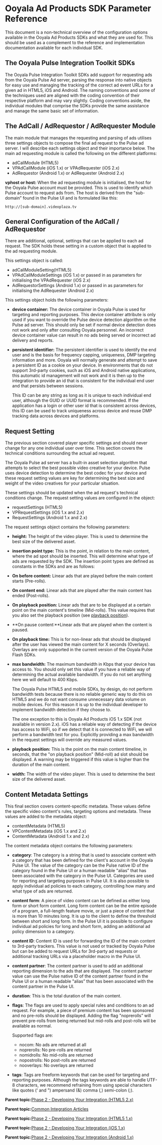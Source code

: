 # Ooyala Ad Products SDK Parameter Reference

This document is a non-technical overview of the configuration options available in the Ooyala Ad Products SDKs and what they are used for. This should be used as a complement to the reference and implementation documentation available for each individual SDK.

## The Ooyala Pulse Integration Toolkit SDKs

The Ooyala Pulse Integration Toolkit SDKs add support for requesting ads from the Ooyala Pulse Ad server, parsing the response into native objects for easy use and managing the tracking of the correct ad event URLs for a given ad in HTML5, iOS and Android. The naming conventions and some of the techniques used are aligned with the coding convention of their respective platform and may vary slightly. Coding conventions aside, the individual modules that comprise the SDKs provide the same assistance and manage the same basic set of information.

## The AdCall / AdRequestor / AdRequester Module

The main module that manages the requesting and parsing of ads utilises three settings objects to compose the final ad request to the Pulse ad server. I will describe each settings object and their importance below. The main ad requesting module is called the following on the different platforms:

-   adCallModule \(HTML5\)
-   VPAdCallModule \(iOS 1.x\) or VPAdRequester \(iOS 2.x\)
-   AdRequestor \(Android 1.x\) or AdRequester \(Android 2.x\)

**vphost or host:** When the ad requesting module is initialised, the host for the Ooyala Pulse account must be provided. This is used to identify which Pulse account to request ads from. The host is derived from the "sub-domain” found in the Pulse UI and is formulated like this:

```
http://[sub-domain].videoplaza.tv
```

## General Configuration of the AdCall / AdRequestor

There are additional, optional, settings that can be applied to each ad request. The SDK holds these setting in a custom object that is applied to the ad requesting module.

This settings object is called:

-   adCallModuleSetting\(HTML5\)
-   VPAdCallModuleSettings \(iOS 1.x\) or passed in as parameters for initialising the VPAdRequester \(iOS 2.x\)
-   AdRequestorSettings \(Android 1.x\) or passed in as parameters for initialising the AdRequester \(Android 2.x\)

This settings object holds the following parameters:

-   **device container:** The device container in Ooyala Pulse is used for targeting and reporting purposes. This device container attribute is only used if you want to override the Pulse device detection algorithm on the Pulse ad server. This should only be set if normal device detection does not work and only after consulting Ooyala personnel. An incorrect device container value can result in no ads being served or incorrect ad delivery and reports.

-   **persistent identifier:** The persistent identifier is used to identify the end user and is the basis for frequency capping, uniqueness, DMP targeting information and more. Ooyala will normally generate and attempt to save a persistent ID as a cookie on your device. In environments that do not support 3rd-party cookies, such as iOS and Android native applications, this automatic id management will not work and it is then up to the integration to provide an id that is consistent for the individual end user and that persists between sessions.

    This ID can be any string as long as it is unique to each individual end user, although the GUID or UUID format is recommended. If the application has a login or other user id that is consistent across devices, this ID can be used to track uniqueness across device and reuse DMP tracking data across devices and platforms.


## Request Setting

The previous section covered player specific settings and should never change for any one individual user over time. This section covers the technical conditions surrounding the actual ad request.

The Ooyala Pulse ad server has a built-in asset selection algorithm that attempts to select the best possible video creative for your device. Pulse uses device detection to determine the best codec for your device and these request setting values are key for determining the best size and weight of the video creatives for your particular situation.

These settings should be updated when the ad request's technical conditions change. The request setting values are configured in the object:

-   requestSettings \(HTML5\)
-   VPRequestSettings \(iOS 1.x and 2.x\)
-   RequestSettings \(Android 1.x and 2.x\)

The request settings object contains the following parameters:

-   **height:** The height of the video player. This is used to determine the best size of the delivered asset.

-   **insertion point type:** This is the point, in relation to the main content, where the ad spot should be inserted. This will determine what type of ads are requested by the SDK. The insertion point types are defined as constants in the SDKs and are as follows:

-   **On before content:** Linear ads that are played before the main content starts \(Pre-rolls\).

-   **On content end:** Linear ads that are played after the main content has ended \(Post-rolls\).

-   **On playback position:** Linear ads that are to be displayed at a certain point on the main content's timeline \(Mid-rolls\). This value requires that you also set the playback position \(see [playback position](#playbackPosition)\).

-   **On pause content:**Linear ads that are played when the content is paused.

-   **On playback time:** This is for non-linear ads that should be displayed after the user has viewed the main content for X seconds \(Overlays\). Overlays are only supported in the current version of the Ooyala Pulse Flash SDKs.

-   **max bandwidth:** The maximum bandwidth in Kbps that your device has access to. You should only set this value if you have a reliable way of determining the actual available bandwidth. If you do not set anything here we will default to 400 Kbps.

    The Ooyala Pulse HTML5 and mobile SDKs, by design, do not perform bandwidth tests because there is no reliable generic way to do this on HTML5 and we do not want consume unnecessary data volume on mobile devices. For this reason it is up to the individual developer to implement bandwidth detection if they choose to.

    The one exception to this is Ooyala Ad Products iOS 1.x SDK \(not available in version 2.x\). iOS has a reliable way of detecting if the device has access to WiFi, so if we detect that it is connected to WiFi, we will perform a bandwidth test for you. Explicitly providing a max bandwidth in the request settings will override any measured values.

-   **playback position:** This is the point on the main content timeline, in seconds, that the "on playback position" \(Mid-roll\) ad slot should be displayed. A warning may be triggered if this value is higher than the duration of the main content.

-   **width:** The width of the video player. This is used to determine the best size of the delivered asset.


## Content Metadata Settings

This final section covers content-specific metadata. These values define the specific video content's rules, targeting options and metadata. These values are added to the metadata object:

-   contentMetadata \(HTML5\)
-   VPContentMetadata \(iOS 1.x and 2.x\)
-   ContentMetadata \(Android 1.x and 2.x\)

The content metadata object contains the following parameters:

-   **category**: The category is a string that is used to associate content with a category that has been defined for the client's account in the Ooyala Pulse UI. The value of the category can be the Pulse native ID of the category found in the Pulse UI or a human readable "alias” that has been associated with the category in the Pulse UI. Categories are used for reporting and targeting purposes in Pulse UI. It is also possible to apply individual ad policies to each category, controlling how many and what type of ads are returned.

-   **content form**: A piece of video content can be defined as either long form or short form content. Long form content can be the entire episode of a program, a full-length feature movie, or just a piece of content that is more than 10 minutes long. It is up to the client to define the threshold between short and long form. In the Pulse UI it is possible to configure individual ad policies for long and short form, adding an additional ad policy dimension to a category.

-   **content ID**: Content ID is used for forwarding the ID of the main content to 3rd-party trackers. This value is not used or tracked by Ooyala Pulse but can be added to request URLs for 3rd-party ad requests or additional tracking URLs via a placeholder macro in the Pulse UI.

-   **content partner**: The content partner is used to add an additional reporting dimension to the ads that are displayed. The content partner value can use the Pulse native ID of the content partner found in the Pulse UI or a human readable "alias” that has been associated with the content partner in the Pulse UI.

-   **duration**: This is the total duration of the main content.

-   **flags**: The flags are used to apply special rules and conditions to an ad request. For example, a piece of premium content has been sponsored and no pre-rolls should be displayed. Adding the flag "noprerolls” will prevent pre-rolls from being returned but mid-rolls and post-rolls will be available as normal.

    Supported flags are:

    -   nocom: No ads are returned at all
    -   noprerolls: No pre-rolls are returned
    -   nomidrolls: No mid-rolls are returned
    -   nopostrolls: No post-rolls are returned
    -   nooverlays: No overlays are returned
-   **tags**: Tags are freeform keywords that can be used for targeting and reporting purposes. Although the tags keywords are able to handle UTF-8 characters, we recommend refraining from using special characters like quotes \(‘ and "\) ampersand \(&\) comma \(,\) semi-colon \(;\).


**Parent topic:**[Phase 2 - Developing Your Integration \(HTML5 2.x\)](../../../oadtech/ad_serving/dg/html5_2_phase2.md)

**Parent topic:**[Common Integration Articles](../../../oadtech/ad_serving/dg/common_integration.md)

**Parent topic:**[Phase 2 - Developing Your Integration \(HTML5 1.x\)](../../../oadtech/ad_serving/dg/html5_deprecated_phase2.md)

**Parent topic:**[Phase 2 - Developing Your Integration \(iOS 1.x\)](../../../oadtech/ad_serving/dg/ios_phase2.md)

**Parent topic:**[Phase 2 - Developing Your Integration \(Android 1.x\)](../../../oadtech/ad_serving/dg/android_phase2.md)

